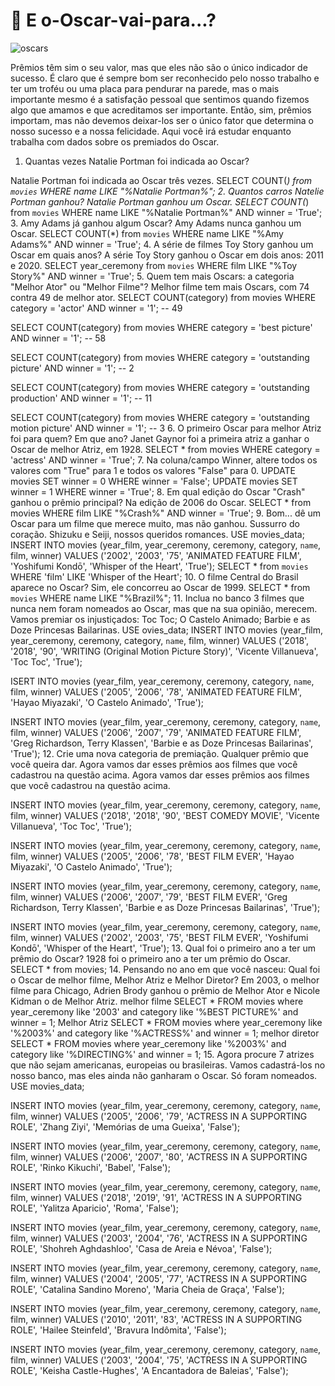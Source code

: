 # 🔹 E o-Oscar-vai-para...?
![oscars](https://github.com/Fabio7fb/-E-o-Oscar-vai-para...-/assets/125493191/dcc652a5-2e1c-4a19-9e57-dab27c797e04)

Prêmios têm sim o seu valor, mas que eles não são o único indicador de sucesso. É claro que é sempre bom ser reconhecido pelo nosso trabalho e ter um troféu ou uma placa para pendurar na parede, mas o mais importante mesmo é a satisfação pessoal que sentimos quando fizemos algo que amamos e que acreditamos ser importante. Então, sim, prêmios importam, mas não devemos deixar-los ser o único fator que determina o nosso sucesso e a nossa felicidade. Aqui você irá estudar enquanto trabalha com dados sobre os premiados do Oscar.
1. Quantas vezes Natalie Portman foi indicada ao Oscar?

 Natalie Portman foi indicada ao Oscar três vezes.
SELECT COUNT(*) from `movies` WHERE name LIKE "%Natalie Portman%";
2. Quantos carros Natelie Portman ganhou?
Natalie Portman ganhou um Oscar.
SELECT COUNT(*) from `movies` WHERE name LIKE "%Natalie Portman%" AND winner = 'True';
3. Amy Adams já ganhou algum Oscar?
Amy Adams nunca ganhou um Oscar.
SELECT COUNT(*) from `movies` WHERE name LIKE "%Amy Adams%" AND winner = 'True';
4. A série de filmes Toy Story ganhou um Oscar em quais anos?
A série Toy Story ganhou o Oscar em dois anos: 2011 e 2020.
SELECT year_ceremony from `movies` WHERE film LIKE "%Toy Story%" AND winner = 'True';
5. Quem tem mais Oscars: a categoria "Melhor Ator" ou "Melhor Filme"?
Melhor filme tem mais Oscars, com 74 contra 49 de melhor ator.
SELECT COUNT(category) from movies WHERE category = 'actor' AND winner = '1'; -- 49 

SELECT COUNT(category) from movies WHERE category = 'best picture' AND winner = '1'; -- 58

SELECT COUNT(category) from movies WHERE category = 'outstanding picture' AND winner = '1'; -- 2

SELECT COUNT(category) from movies WHERE category = 'outstanding production' AND winner = '1'; -- 11

SELECT COUNT(category) from movies WHERE category = 'outstanding motion picture' AND winner = '1'; -- 3
6. O primeiro Oscar para melhor Atriz foi para quem? Em que ano?
Janet Gaynor foi a primeira atriz a ganhar o Oscar de melhor Atriz, em 1928.
SELECT * from movies WHERE category = 'actress' AND winner = 'True';
7. Na coluna/campo Winner, altere todos os valores com "True" para 1 e todos os valores "False" para 0.
UPDATE movies SET winner = 0 WHERE winner = 'False';
UPDATE movies SET winner = 1 WHERE winner = 'True';
8. Em qual edição do Oscar "Crash" ganhou o prêmio principal?
Na edição de 2006 do Oscar.
SELECT * from movies WHERE film LIKE "%Crash%" AND winner = 'True';
9. Bom... dê um Oscar para um filme que merece muito, mas não ganhou.
Sussurro do coração. Shizuku e Seiji, nossos queridos romances.
USE movies_data;
INSERT INTO movies (year_film, year_ceremony, ceremony, category, `name`, film, winner) 
VALUES ('2002', '2003', '75', 'ANIMATED FEATURE FILM', 'Yoshifumi Kondō', 'Whisper of the Heart', 'True');
SELECT * from `movies` WHERE 'film' LIKE 'Whisper of the Heart';
10. O filme Central do Brasil aparece no Oscar?
Sim, ele concorreu ao Oscar de 1999.
SELECT * from `movies` WHERE name LIKE "%Brazil%";
11. Inclua no banco 3 filmes que nunca nem foram nomeados ao Oscar, mas que na sua opinião, merecem.
Vamos premiar os injustiçados: Toc Toc; O Castelo Animado; Barbie e as Doze Princesas Bailarinas.
USE ovies_data;
INSERT INTO movies (year_film, year_ceremony, ceremony, category, `name`, film, winner) 
VALUES ('2018', '2018', '90', 'WRITING (Original Motion Picture Story)', 'Vicente Villanueva', 'Toc Toc', 'True');

ISERT INTO movies (year_film, year_ceremony, ceremony, category, `name`, film, winner) 
VALUES ('2005', '2006', '78', 'ANIMATED FEATURE FILM', 'Hayao Miyazaki', 'O Castelo Animado', 'True');

INSERT INTO movies (year_film, year_ceremony, ceremony, category, `name`, film, winner) 
VALUES ('2006', '2007', '79', 'ANIMATED FEATURE FILM', 'Greg Richardson, Terry Klassen', 'Barbie e as Doze Princesas Bailarinas', 'True');
12. Crie uma nova categoria de premiação. Qualquer prêmio que você queira dar. Agora vamos dar esses prêmios aos filmes que você cadastrou na questão acima.
Agora vamos dar esses prêmios aos filmes que você cadastrou na questão acima.

INSERT INTO movies (year_film, year_ceremony, ceremony, category, `name`, film, winner) 
VALUES ('2018', '2018', '90', 'BEST COMEDY MOVIE', 'Vicente Villanueva', 'Toc Toc', 'True');

INSERT INTO movies (year_film, year_ceremony, ceremony, category, `name`, film, winner) 
VALUES ('2005', '2006', '78', 'BEST FILM EVER', 'Hayao Miyazaki', 'O Castelo Animado', 'True');

INSERT INTO movies (year_film, year_ceremony, ceremony, category, `name`, film, winner) 
VALUES ('2006', '2007', '79', 'BEST FILM EVER', 'Greg Richardson, Terry Klassen', 'Barbie e as Doze Princesas Bailarinas', 'True');

INSERT INTO movies (year_film, year_ceremony, ceremony, category, `name`, film, winner) 
VALUES ('2002', '2003', '75', 'BEST FILM EVER', 'Yoshifumi Kondō', 'Whisper of the Heart', 'True');
13. Qual foi o primeiro ano a ter um prêmio do Oscar?
1928 foi o primeiro ano a ter um prêmio do Oscar.
SELECT * from movies;
14. Pensando no ano em que você nasceu: Qual foi o Oscar de melhor filme, Melhor Atriz e Melhor Diretor?
Em 2003, o melhor filme para Chicago, Adrien Brody ganhou o prêmio de Melhor Ator e Nicole Kidman o de Melhor Atriz.
melhor filme
SELECT * FROM movies where year_ceremony like '2003' and category like '%BEST PICTURE%' and winner = 1;
Melhor Atriz
SELECT * FROM movies where year_ceremony like '%2003%' and category like '%ACTRESS%' and winner = 1;
melhor diretor
SELECT * FROM movies where year_ceremony like '%2003%' and category like '%DIRECTING%' and winner = 1;
15. Agora procure 7 atrizes que não sejam americanas, europeias ou brasileiras. Vamos cadastrá-los no nosso banco, mas eles ainda não ganharam o Oscar. Só foram nomeados.
USE movies_data;

INSERT INTO movies (year_film, year_ceremony, ceremony, category, `name`, film, winner) 
VALUES ('2005', '2006', '79', 'ACTRESS IN A SUPPORTING ROLE', 'Zhang Ziyi', 'Memórias de uma Gueixa', 'False');

INSERT INTO movies (year_film, year_ceremony, ceremony, category, `name`, film, winner)
VALUES ('2006', '2007', '80', 'ACTRESS IN A SUPPORTING ROLE', 'Rinko Kikuchi', 'Babel', 'False');

INSERT INTO movies (year_film, year_ceremony, ceremony, category, `name`, film, winner)
VALUES ('2018', '2019', '91', 'ACTRESS IN A SUPPORTING ROLE', 'Yalitza Aparicio', 'Roma', 'False');

INSERT INTO movies (year_film, year_ceremony, ceremony, category, `name`, film, winner)
VALUES ('2003', '2004', '76', 'ACTRESS IN A SUPPORTING ROLE', 'Shohreh Aghdashloo', 'Casa de Areia e Névoa', 'False');

INSERT INTO movies (year_film, year_ceremony, ceremony, category, `name`, film, winner)
VALUES ('2004', '2005', '77', 'ACTRESS IN A SUPPORTING ROLE', 'Catalina Sandino Moreno', 'Maria Cheia de Graça', 'False');

INSERT INTO movies (year_film, year_ceremony, ceremony, category, `name`, film, winner)
VALUES ('2010', '2011', '83', 'ACTRESS IN A SUPPORTING ROLE', 'Hailee Steinfeld', 'Bravura Indômita', 'False');

INSERT INTO movies (year_film, year_ceremony, ceremony, category, `name`, film, winner)
VALUES ('2003', '2004', '75', 'ACTRESS IN A SUPPORTING ROLE', 'Keisha Castle-Hughes', 'A Encantadora de Baleias', 'False');
